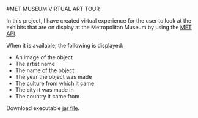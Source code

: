 #MET MUSEUM VIRTUAL ART TOUR


In this project, I have created virtual experience for the user to look at the 
exhibits that are on display at the Metropolitan Museum by using the [MET API](https://metmuseum.github.io/ "Met API").

When it is available, the following is displayed:

* An image of the object
* The artist name
* The name of the object
* The year the object was made
* The culture from which it came
* The city it was made in
* The country it came from

Download executable [jar file]().